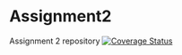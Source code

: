 # Assignment2
Assignment 2 repository
[![Coverage Status](https://coveralls.io/repos/github/Cis8/Assignment2/badge.svg?branch=master)](https://coveralls.io/github/Cis8/Assignment2?branch=master)

